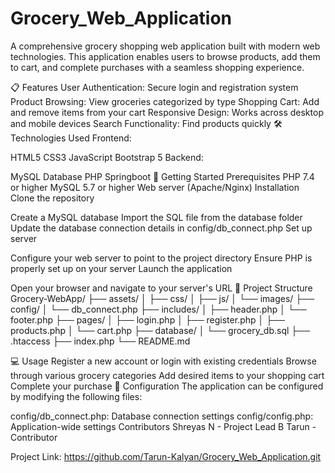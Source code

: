 # Grocery_Web_Application
A comprehensive grocery shopping web application built with modern web technologies. This application enables users to browse products, add them to cart, and complete purchases with a seamless shopping experience.

📋 Features
User Authentication: Secure login and registration system
Product Browsing: View groceries categorized by type
Shopping Cart: Add and remove items from your cart
Responsive Design: Works across desktop and mobile devices
Search Functionality: Find products quickly
🛠️ Technologies Used
Frontend:

HTML5
CSS3
JavaScript
Bootstrap 5
Backend:

MySQL Database
PHP
Springboot
🚀 Getting Started
Prerequisites
PHP 7.4 or higher
MySQL 5.7 or higher
Web server (Apache/Nginx)
Installation
Clone the repository

Create a MySQL database
Import the SQL file from the database folder
Update the database connection details in config/db_connect.php
Set up server

Configure your web server to point to the project directory
Ensure PHP is properly set up on your server
Launch the application

Open your browser and navigate to your server's URL
📂 Project Structure
Grocery-WebApp/
├── assets/
│   ├── css/
│   ├── js/
│   └── images/
├── config/
│   └── db_connect.php
├── includes/
│   ├── header.php
│   └── footer.php
├── pages/
│   ├── login.php
│   ├── register.php
│   ├── products.php
│   └── cart.php
├── database/
│   └── grocery_db.sql
├── .htaccess
├── index.php
└── README.md

💻 Usage
Register a new account or login with existing credentials
Browse through various grocery categories
Add desired items to your shopping cart
Complete your purchase
🔧 Configuration
The application can be configured by modifying the following files:

config/db_connect.php: Database connection settings
config/config.php: Application-wide settings
Contributors
Shreyas N - Project Lead
B Tarun - Contributor

Project Link: https://github.com/Tarun-Kalyan/Grocery_Web_Application.git
